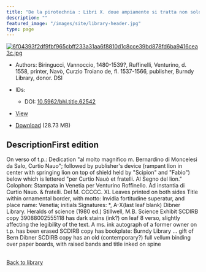 ```yaml
---
title: "De la pirotechnia : Libri X. doue ampiamente si tratta non solo di ogni sorte & diuersita di miniere, ma anchora quanto si ricerca intorno à la prattica di quelle cose di quel che si appartiene à l'arte de la fusione ouer gitto de metalli come d'ogni altra cosa simile à questa"
description: ""
featured_image: "/images/site/library-header.jpg"
type: page
---
```


<a href="" target="_blank">![6f04393f2df9fbf965cbff233a31aa6f8810d1c8cce39bd878fd6ba9416cea3c.jpg](/images/library/6f04393f2df9fbf965cbff233a31aa6f8810d1c8cce39bd878fd6ba9416cea3c.jpg)</a>
* Authors: Biringucci, Vannoccio, 1480-1539?, Ruffinelli, Venturino, d. 1558, printer, Navò, Curzio Troiano de, fl. 1537-1566, publisher, Burndy Library, donor. DSI
* IDs:
  * DOI: <a href="https://dx.doi.org/10.5962/bhl.title.62542" target="_blank">10.5962/bhl.title.62542</a>
* <a href="" target="_blank">View</a>

* [Download]() (28.73 MB)

## DescriptionFirst edition
On verso of t.p.: Dedication "al molto magnifico m. Bernardino di Moncelesi da Salo, Curtio Nauo"; followed by publisher's device (rampant lion in center with springing lion on top of shield held by "Scipion" and "Fabio") below which is lettered "per Curtio Nauò et fratelli. Al Segno del lion."
Colophon: Stampata in Venetia per Venturino Roffinello. Ad instantia di Curtio Nauo. & fratelli. Del M. CCCCC. XL
Leaves printed on both sides
Title within ornamental border, with motto: Invidia fortitudine superatur, and place name: Venetia; initials
Signatures: *, A-X(last leaf blank)
Dibner Library. Heralds of science (1980 ed.)
Stillwell, M.B. Science
Exhibit
SCDIRB copy 39088002555118 has dark stains (ink?) on leaf 8 verso, slightly affecting the legibility of the text. A ms. ink autograph of a former owner on t.p. has been erased
SCDIRB copy has bookplate: Burndy Library ... gift of Bern Dibner
SCDIRB copy has an old (contemporary?) full vellum binding over paper boards, with raised bands and title inked on spine

<br />[Back to library](/library/)
